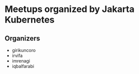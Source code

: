# Meetups organized by Jakarta Kubernetes

## Organizers
- girikuncoro
- irvifa
- imrenagi
- iqbalfarabi
